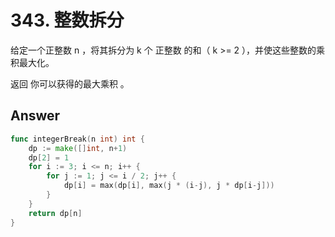 # 343. 整数拆分

给定一个正整数 n ，将其拆分为 k 个 正整数 的和（ k >= 2 ），并使这些整数的乘积最大化。

返回 你可以获得的最大乘积 。

## Answer

```go
func integerBreak(n int) int {
    dp := make([]int, n+1)
    dp[2] = 1
    for i := 3; i <= n; i++ {
        for j := 1; j <= i / 2; j++ {
            dp[i] = max(dp[i], max(j * (i-j), j * dp[i-j]))
        }
    }
    return dp[n]
}
```